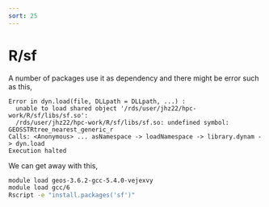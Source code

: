 ```yaml
---
sort: 25
---
```


# R/sf

A number of packages use it as dependency and there might be error such as this,

```
Error in dyn.load(file, DLLpath = DLLpath, ...) :
  unable to load shared object '/rds/user/jhz22/hpc-work/R/sf/libs/sf.so':
  /rds/user/jhz22/hpc-work/R/sf/libs/sf.so: undefined symbol: GEOSSTRtree_nearest_generic_r
Calls: <Anonymous> ... asNamespace -> loadNamespace -> library.dynam -> dyn.load
Execution halted
```

We can get away with this,

```bash
module load geos-3.6.2-gcc-5.4.0-vejexvy
module load gcc/6
Rscript -e "install.packages('sf')"
```
